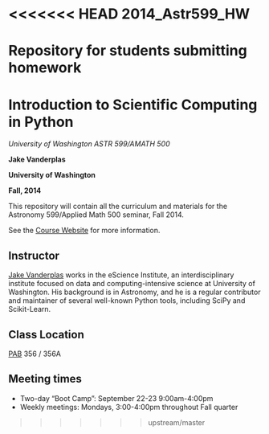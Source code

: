 <<<<<<< HEAD
2014_Astr599_HW
===============

Repository for students submitting homework
=======
Introduction to Scientific Computing in Python
==============================================

*University of Washington ASTR 599/AMATH 500*

**Jake Vanderplas**

**University of Washington**

**Fall, 2014**

This repository will contain all the curriculum and materials for the Astronomy 599/Applied Math 500 seminar, Fall 2014.

See the [Course Website](http://www.astro.washington.edu/vanderplas/Astr599_2014/)
for more information.

Instructor
----------
[Jake Vanderplas](http://www.astro.washington.edu/vanderplas) works in the eScience Institute, an interdisciplinary institute focused on data and computing-intensive science at University of Washington. His background is in Astronomy, and he is a regular contributor and maintainer of several well-known Python tools, including SciPy and Scikit-Learn.

Class Location
---------------
[PAB](http://uw.edu/maps/?pab) 356 / 356A

Meeting times
-------------
- Two-day “Boot Camp”: September 22-23 9:00am-4:00pm
- Weekly meetings: Mondays, 3:00-4:00pm throughout Fall quarter
>>>>>>> upstream/master
